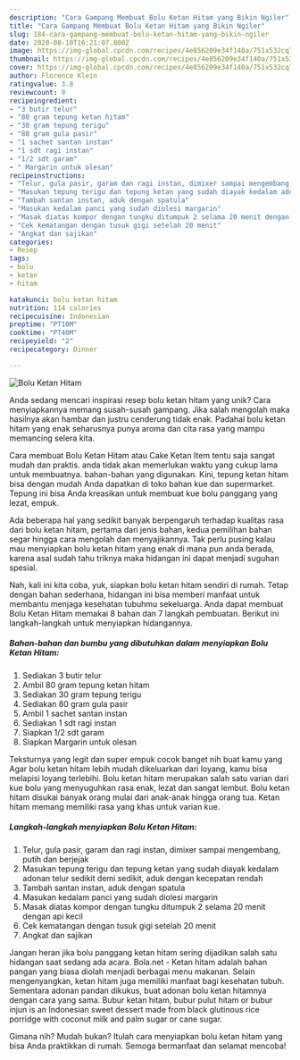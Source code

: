 ```yaml
---
description: "Cara Gampang Membuat Bolu Ketan Hitam yang Bikin Ngiler"
title: "Cara Gampang Membuat Bolu Ketan Hitam yang Bikin Ngiler"
slug: 184-cara-gampang-membuat-bolu-ketan-hitam-yang-bikin-ngiler
date: 2020-08-10T16:21:07.800Z
image: https://img-global.cpcdn.com/recipes/4e856209e34f140a/751x532cq70/bolu-ketan-hitam-foto-resep-utama.jpg
thumbnail: https://img-global.cpcdn.com/recipes/4e856209e34f140a/751x532cq70/bolu-ketan-hitam-foto-resep-utama.jpg
cover: https://img-global.cpcdn.com/recipes/4e856209e34f140a/751x532cq70/bolu-ketan-hitam-foto-resep-utama.jpg
author: Florence Klein
ratingvalue: 3.8
reviewcount: 9
recipeingredient:
- "3 butir telur"
- "80 gram tepung ketan hitam"
- "30 gram tepung terigu"
- "80 gram gula pasir"
- "1 sachet santan instan"
- "1 sdt ragi instan"
- "1/2 sdt garam"
- " Margarin untuk olesan"
recipeinstructions:
- "Telur, gula pasir, garam dan ragi instan, dimixer sampai mengembang, putih dan berjejak"
- "Masukan tepung terigu dan tepung ketan yang sudah diayak kedalam adonan telur sedikit demi sedikit, aduk dengan kecepatan rendah"
- "Tambah santan instan, aduk dengan spatula"
- "Masukan kedalam panci yang sudah diolesi margarin"
- "Masak diatas kompor dengan tungku ditumpuk 2 selama 20 menit dengan api kecil"
- "Cek kematangan dengan tusuk gigi setelah 20 menit"
- "Angkat dan sajikan"
categories:
- Resep
tags:
- bolu
- ketan
- hitam

katakunci: bolu ketan hitam 
nutrition: 114 calories
recipecuisine: Indonesian
preptime: "PT10M"
cooktime: "PT40M"
recipeyield: "2"
recipecategory: Dinner

---
```



![Bolu Ketan Hitam](https://img-global.cpcdn.com/recipes/4e856209e34f140a/751x532cq70/bolu-ketan-hitam-foto-resep-utama.jpg)

Anda sedang mencari inspirasi resep bolu ketan hitam yang unik? Cara menyiapkannya memang susah-susah gampang. Jika salah mengolah maka hasilnya akan hambar dan justru cenderung tidak enak. Padahal bolu ketan hitam yang enak seharusnya punya aroma dan cita rasa yang mampu memancing selera kita.

Cara membuat Bolu Ketan Hitam atau Cake Ketan Item tentu saja sangat mudah dan praktis. anda tidak akan memerlukan waktu yang cukup lama untuk membuatnya. bahan-bahan yang digunakan. Kini, tepung ketan hitam bisa dengan mudah Anda dapatkan di toko bahan kue dan supermarket. Tepung ini bisa Anda kreasikan untuk membuat kue bolu panggang yang lezat, empuk.

Ada beberapa hal yang sedikit banyak berpengaruh terhadap kualitas rasa dari bolu ketan hitam, pertama dari jenis bahan, kedua pemilihan bahan segar hingga cara mengolah dan menyajikannya. Tak perlu pusing kalau mau menyiapkan bolu ketan hitam yang enak di mana pun anda berada, karena asal sudah tahu triknya maka hidangan ini dapat menjadi suguhan spesial.


Nah, kali ini kita coba, yuk, siapkan bolu ketan hitam sendiri di rumah. Tetap dengan bahan sederhana, hidangan ini bisa memberi manfaat untuk membantu menjaga kesehatan tubuhmu sekeluarga. Anda dapat membuat Bolu Ketan Hitam memakai 8 bahan dan 7 langkah pembuatan. Berikut ini langkah-langkah untuk menyiapkan hidangannya.

<!--inarticleads1-->

##### Bahan-bahan dan bumbu yang dibutuhkan dalam menyiapkan Bolu Ketan Hitam:

1. Sediakan 3 butir telur
1. Ambil 80 gram tepung ketan hitam
1. Sediakan 30 gram tepung terigu
1. Sediakan 80 gram gula pasir
1. Ambil 1 sachet santan instan
1. Sediakan 1 sdt ragi instan
1. Siapkan 1/2 sdt garam
1. Siapkan  Margarin untuk olesan


Teksturnya yang legit dan super empuk cocok banget nih buat kamu yang Agar bolu ketan hitam lebih mudah dikeluarkan dari loyang, kamu bisa melapisi loyang terlebihi. Bolu ketan hitam merupakan salah satu varian dari kue bolu yang menyuguhkan rasa enak, lezat dan sangat lembut. Bolu ketan hitam disukai banyak orang mulai dari anak-anak hingga orang tua. Ketan hitam memang memiliki rasa yang khas untuk varian kue. 

<!--inarticleads2-->

##### Langkah-langkah menyiapkan Bolu Ketan Hitam:

1. Telur, gula pasir, garam dan ragi instan, dimixer sampai mengembang, putih dan berjejak
1. Masukan tepung terigu dan tepung ketan yang sudah diayak kedalam adonan telur sedikit demi sedikit, aduk dengan kecepatan rendah
1. Tambah santan instan, aduk dengan spatula
1. Masukan kedalam panci yang sudah diolesi margarin
1. Masak diatas kompor dengan tungku ditumpuk 2 selama 20 menit dengan api kecil
1. Cek kematangan dengan tusuk gigi setelah 20 menit
1. Angkat dan sajikan


Jangan heran jika bolu panggang ketan hitam sering dijadikan salah satu hidangan saat sedang ada acara. Bola.net - Ketan hitam adalah bahan pangan yang biasa diolah menjadi berbagai menu makanan. Selain mengenyangkan, ketan hitam juga memiliki manfaat bagi kesehatan tubuh. Sementara adonan pandan dikukus, buat adonan bolu ketan hitamnya dengan cara yang sama. Bubur ketan hitam, bubur pulut hitam or bubur injun is an Indonesian sweet dessert made from black glutinous rice porridge with coconut milk and palm sugar or cane sugar. 

Gimana nih? Mudah bukan? Itulah cara menyiapkan bolu ketan hitam yang bisa Anda praktikkan di rumah. Semoga bermanfaat dan selamat mencoba!
